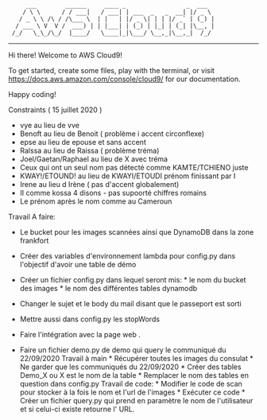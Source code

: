          ___        ______     ____ _                 _  ___  
        / \ \      / / ___|   / ___| | ___  _   _  __| |/ _ \ 
       / _ \ \ /\ / /\___ \  | |   | |/ _ \| | | |/ _` | (_) |
      / ___ \ V  V /  ___) | | |___| | (_) | |_| | (_| |\__, |
     /_/   \_\_/\_/  |____/   \____|_|\___/ \__,_|\__,_|  /_/ 
 ----------------------------------------------------------------- 


Hi there! Welcome to AWS Cloud9!

To get started, create some files, play with the terminal,
or visit https://docs.aws.amazon.com/console/cloud9/ for our documentation.

Happy coding!


Constraints ( 15 juillet 2020 )
 - vye au lieu de vve
 - Benoft au lieu de Benoit ( problème i accent circonflexe)
 - epse au lieu de epouse et sans accent
 - Ralssa au lieu de Raissa ( problème tréma)
 - Joel/Gaetan/Raphael au lieu de X avec tréma
 - Ceux qui ont un seul nom pas détecté comme KAMTE/TCHIENO juste
 - KWAY!/ETOUND! au lieu de KWAYI/ETOUDI prénom finissant par I
 - Irene au lieu d Irène ( pas d'accent globalement)
 - II comme kossa 4 disons - pas supoorté chiffres romains
 - Le prénom après le nom comme au Cameroun


Travail A faire:
 - Le bucket pour les images scannées ainsi que DynamoDB dans la zone frankfort
 - Créer des variables d'environnement lambda pour config.py dans l'objectif d'avoir une table de démo
 - Créer un fichier config.py dans lequel seront mis:
        * le nom du bucket des images
        * le nom des différentes tables dynamodb
 - Changer le sujet et le body du mail disant que le passeport est sorti
 - Mettre aussi dans config.py les stopWords
 - Faire l'intégration avec la page web .
 

 - Faire un fichier demo.py de demo qui query le communiqué du 22/09/2020
      Travail à main
        * Récupérer toutes les images du consulat 
        * Ne garder que les communiqués du 22/09/2020
        * Créer des tables Demo_X ou X est le nom de la table
        * Remplacer le nom des tables en question dans config.py
      Travail de code:
        * Modifier le code de scan pour stocker à la fois le nom et l'url de l'images
        * Exécuter ce code
        * Créer un fichier query.py qui prend en paramètre le nom de l'utilisateur et si celui-ci existe retourne l' URL.
